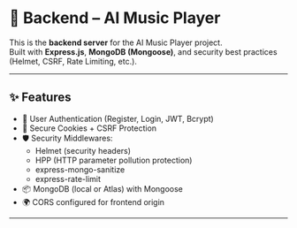 # 🎵 Backend – AI Music Player  

This is the **backend server** for the AI Music Player project.  
Built with **Express.js**, **MongoDB (Mongoose)**, and security best practices (Helmet, CSRF, Rate Limiting, etc.).  

---

## ✨ Features
- 🔐 User Authentication (Register, Login, JWT, Bcrypt)  
- 🍪 Secure Cookies + CSRF Protection  
- 🛡 Security Middlewares:
  - Helmet (security headers)  
  - HPP (HTTP parameter pollution protection)  
  - express-mongo-sanitize  
  - express-rate-limit  
- 📦 MongoDB (local or Atlas) with Mongoose  
- 🌍 CORS configured for frontend origin  

---
